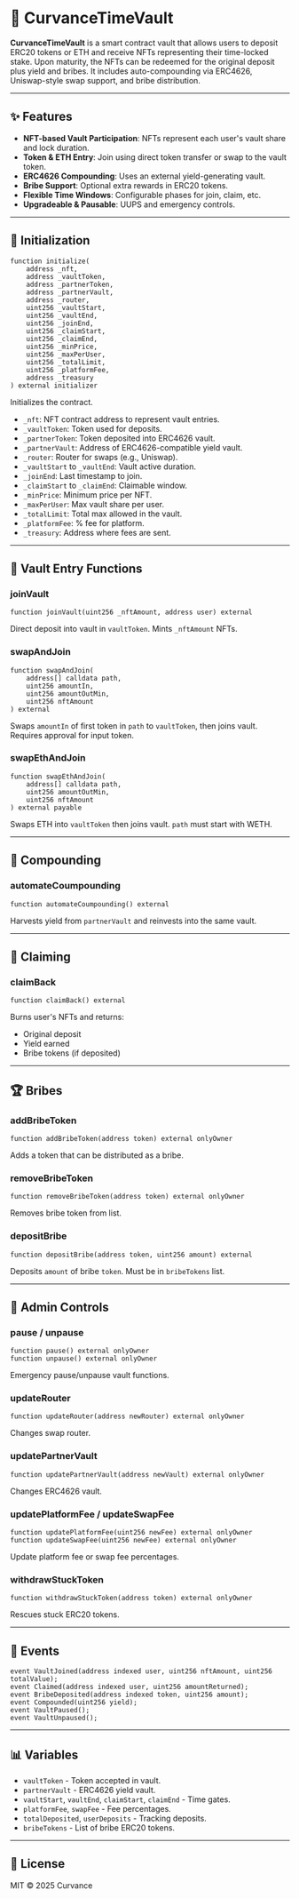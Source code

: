 # 🏦 CurvanceTimeVault

**CurvanceTimeVault** is a smart contract vault that allows users to deposit ERC20 tokens or ETH and receive NFTs representing their time-locked stake. Upon maturity, the NFTs can be redeemed for the original deposit plus yield and bribes. It includes auto-compounding via ERC4626, Uniswap-style swap support, and bribe distribution.

---

## ✨ Features

- **NFT-based Vault Participation**: NFTs represent each user's vault share and lock duration.
- **Token & ETH Entry**: Join using direct token transfer or swap to the vault token.
- **ERC4626 Compounding**: Uses an external yield-generating vault.
- **Bribe Support**: Optional extra rewards in ERC20 tokens.
- **Flexible Time Windows**: Configurable phases for join, claim, etc.
- **Upgradeable & Pausable**: UUPS and emergency controls.

---

## 🔧 Initialization

```solidity
function initialize(
    address _nft,
    address _vaultToken,
    address _partnerToken,
    address _partnerVault,
    address _router,
    uint256 _vaultStart,
    uint256 _vaultEnd,
    uint256 _joinEnd,
    uint256 _claimStart,
    uint256 _claimEnd,
    uint256 _minPrice,
    uint256 _maxPerUser,
    uint256 _totalLimit,
    uint256 _platformFee,
    address _treasury
) external initializer
```

Initializes the contract.

- `_nft`: NFT contract address to represent vault entries.
- `_vaultToken`: Token used for deposits.
- `_partnerToken`: Token deposited into ERC4626 vault.
- `_partnerVault`: Address of ERC4626-compatible yield vault.
- `_router`: Router for swaps (e.g., Uniswap).
- `_vaultStart` to `_vaultEnd`: Vault active duration.
- `_joinEnd`: Last timestamp to join.
- `_claimStart` to `_claimEnd`: Claimable window.
- `_minPrice`: Minimum price per NFT.
- `_maxPerUser`: Max vault share per user.
- `_totalLimit`: Total max allowed in the vault.
- `_platformFee`: % fee for platform.
- `_treasury`: Address where fees are sent.

---

## 🧾 Vault Entry Functions

### joinVault

```solidity
function joinVault(uint256 _nftAmount, address user) external
```

Direct deposit into vault in `vaultToken`. Mints `_nftAmount` NFTs.

### swapAndJoin

```solidity
function swapAndJoin(
    address[] calldata path,
    uint256 amountIn,
    uint256 amountOutMin,
    uint256 nftAmount
) external
```

Swaps `amountIn` of first token in `path` to `vaultToken`, then joins vault. Requires approval for input token.

### swapEthAndJoin

```solidity
function swapEthAndJoin(
    address[] calldata path,
    uint256 amountOutMin,
    uint256 nftAmount
) external payable
```

Swaps ETH into `vaultToken` then joins vault. `path` must start with WETH.

---

## 🔁 Compounding

### automateCoumpounding

```solidity
function automateCoumpounding() external
```

Harvests yield from `partnerVault` and reinvests into the same vault.

---

## 💸 Claiming

### claimBack

```solidity
function claimBack() external
```

Burns user's NFTs and returns:
- Original deposit
- Yield earned
- Bribe tokens (if deposited)

---

## 🏆 Bribes

### addBribeToken

```solidity
function addBribeToken(address token) external onlyOwner
```

Adds a token that can be distributed as a bribe.

### removeBribeToken

```solidity
function removeBribeToken(address token) external onlyOwner
```

Removes bribe token from list.

### depositBribe

```solidity
function depositBribe(address token, uint256 amount) external
```

Deposits `amount` of bribe `token`. Must be in `bribeTokens` list.

---

## 🧮 Admin Controls

### pause / unpause

```solidity
function pause() external onlyOwner
function unpause() external onlyOwner
```

Emergency pause/unpause vault functions.

### updateRouter

```solidity
function updateRouter(address newRouter) external onlyOwner
```

Changes swap router.

### updatePartnerVault

```solidity
function updatePartnerVault(address newVault) external onlyOwner
```

Changes ERC4626 vault.

### updatePlatformFee / updateSwapFee

```solidity
function updatePlatformFee(uint256 newFee) external onlyOwner
function updateSwapFee(uint256 newFee) external onlyOwner
```

Update platform fee or swap fee percentages.

### withdrawStuckToken

```solidity
function withdrawStuckToken(address token) external onlyOwner
```

Rescues stuck ERC20 tokens.

---

## 🧾 Events

```solidity
event VaultJoined(address indexed user, uint256 nftAmount, uint256 totalValue);
event Claimed(address indexed user, uint256 amountReturned);
event BribeDeposited(address indexed token, uint256 amount);
event Compounded(uint256 yield);
event VaultPaused();
event VaultUnpaused();
```

---

## 📊 Variables

- `vaultToken` - Token accepted in vault.
- `partnerVault` - ERC4626 yield vault.
- `vaultStart`, `vaultEnd`, `claimStart`, `claimEnd` - Time gates.
- `platformFee`, `swapFee` - Fee percentages.
- `totalDeposited`, `userDeposits` - Tracking deposits.
- `bribeTokens` - List of bribe ERC20 tokens.

---

## 📄 License

MIT © 2025 Curvance


